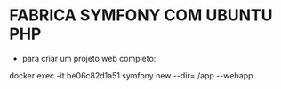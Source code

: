 # FABRICA SYMFONY COM UBUNTU PHP
* para criar um projeto web completo:

docker exec -it be06c82d1a51 symfony new --dir=./app  --webapp